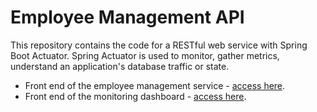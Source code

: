 # Employee Management API
This repository contains the code for a RESTful web service with Spring Boot Actuator.
Spring Actuator is used to monitor, gather metrics, understand an application's database traffic or state.

- Front end of the employee management service - [access here](https://employee-manager-frontend.vercel.app/).
- Front end of the monitoring dashboard - [access here](https://system-monitoring-dashboard.vercel.app/).
